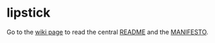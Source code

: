 lipstick
========
Go to the [wiki page](http://sourceforge.net/p/socamos/wiki/ "Socam's Wiki") to read the central [README](https://sourceforge.net/p/socamos/wiki/README/ "SOCAM's README") and the [MANIFESTO](https://sourceforge.net/p/socamos/wiki/Manifesto/ "SOCAM's Manifesto").
